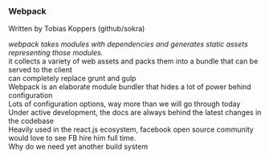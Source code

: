 <section>
    <h3>Webpack</h3>
    <p>Written by Tobias Koppers (github/sokra)</p>
    <span class="fragment fade-in">
        <i>webpack takes modules with dependencies and generates static assets representing those modules.</i>
    </span>
    <aside class="notes">
        it collects a variety of web assets and packs them into a bundle that can be served to the client</br>
        can completely replace grunt and gulp</br>
        Webpack is an elaborate module bundler that hides a lot of power behind configuration</br>
        Lots of configuration options, way more than we will go through today</br>
        Under active development, the docs are always behind the latest changes in the codebase</br>
        Heavily used in the react.js ecosystem, facebook open source community would love to see FB hire him full time.</br>
        Why do we need yet another build system</br>
    </aside>
</section>



